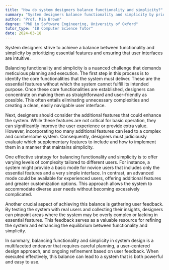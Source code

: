 ```yaml
---
title: "How do system designers balance functionality and simplicity?"
summary: "System designers balance functionality and simplicity by prioritising essential features and ensuring intuitive user interfaces."
author: "Prof. Mia Brown"
degree: "PhD in Software Engineering, University of Oxford"
tutor_type: "IB Computer Science Tutor"
date: 2024-03-18
---
```


System designers strive to achieve a balance between functionality and simplicity by prioritizing essential features and ensuring that user interfaces are intuitive.

Balancing functionality and simplicity is a nuanced challenge that demands meticulous planning and execution. The first step in this process is to identify the core functionalities that the system must deliver. These are the essential features without which the system cannot fulfill its intended purpose. Once these core functionalities are established, designers can concentrate on making them as straightforward and user-friendly as possible. This often entails eliminating unnecessary complexities and creating a clean, easily navigable user interface.

Next, designers should consider the additional features that could enhance the system. While these features are not critical for basic operation, they can significantly improve the user experience or provide extra value. However, incorporating too many additional features can lead to a complex and cumbersome system. Consequently, designers must judiciously evaluate which supplementary features to include and how to implement them in a manner that maintains simplicity.

One effective strategy for balancing functionality and simplicity is to offer varying levels of complexity tailored to different users. For instance, a system might provide a basic mode for novice users that includes only the essential features and a very simple interface. In contrast, an advanced mode could be available for experienced users, offering additional features and greater customization options. This approach allows the system to accommodate diverse user needs without becoming excessively complicated.

Another crucial aspect of achieving this balance is gathering user feedback. By testing the system with real users and collecting their insights, designers can pinpoint areas where the system may be overly complex or lacking in essential features. This feedback serves as a valuable resource for refining the system and enhancing the equilibrium between functionality and simplicity.

In summary, balancing functionality and simplicity in system design is a multifaceted endeavor that requires careful planning, a user-centered design approach, and ongoing refinement based on user feedback. When executed effectively, this balance can lead to a system that is both powerful and easy to use.
    